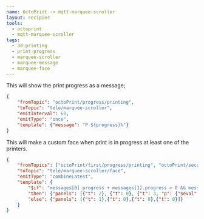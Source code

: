 ```yaml
---
name: OctoPrint -> mqtt-marquee-scroller
layout: recipies
tools:
  - octoprint
  - mqtt-marquee-scroller
tags:
  - 3d-printing
  - print-progress
  - marquee-scroller
  - marquee-message
  - marquee-face
---
```


This will show the print progress as a message;
 
```json
{
    "fromTopic": "octoPrint/progress/printing",
    "toTopic": "tele/marquee-scroller",
    "emitInterval": 60,
    "emitType": "once",
    "template": {"message": "P ${progress}%"}
}
```

This will make a custom face when print is in progress at least one of the printers.
```json
{
    "fromTopics": ["octoPrint/first/progress/printing", "octoPrint/second/progress/printing"],
    "toTopic": "tele/marquee-scroller/face",
    "emitType": "combineLatest",
    "template": {
        "$if": "messages[0].progress + messages[1].progress > 0 && messages[0].progress + messages[1].progress < 200",
        "then": {"panels": [{"t": 2}, {"t": 0}, {"t": 3, "p": {"$eval": "messages[0].progress"}}, {"t": 3, "p": {"$eval": "messages[1].progress"}}]},
        "else": {"panels": [{"t": 1},{"t": 0},{"t": 0},{"t": 0}]}
    }
}
```
